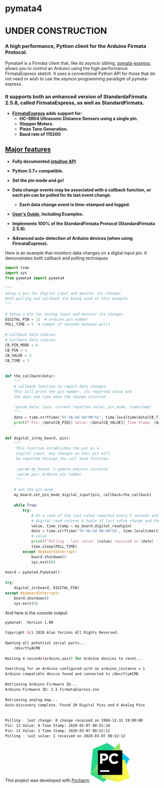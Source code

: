 # pymata4

# UNDER CONSTRUCTION

### A high performance, Python client for the Arduino Firmata Protocol.
Pymata4 is a Firmata client that, like its asyncio sibling,
 [pymata-express,](https://mryslab.github.io/pymata-express/)
 allows you to control an Arduino using the high-performance FirmataExpress sketch.
  It uses a conventional Python API for those that do not need or wish to use the asyncio programming paradigm of pymata-express.



### It supports both an enhanced version of StandardaFirmata 2.5.8, called FirmataExpress, as well as StandardFirmata. 
* **[FirmataExpress](https://github.com/MrYsLab/FirmataExpress) adds support for:**
     * **HC-SR04 Ultrasonic Distance Sensors using a single pin.**
     * **Stepper Motors.**
     * **Piezo Tone Generation.**
     * **Baud rate of 115200**

<h2><u>Major features</u></h2>

* **Fully documented <a href="https://htmlpreview.github.com/?https://github.com/MrYsLab/pymata4/blob/master/html/pymata4/index.html" target="_blank">intuitive API</a>**


* **Python 3.7+ compatible.**

* **Set the pin mode and go!**

* **Data change events may be associated with a callback function, or each pin can be polled for its last event change.**

    * **Each data change event is time-stamped and logged.**

* **[User's Guide](https://mryslab.github.io/pymata4/), Including Examples.**

* **Implements 100% of the StandardFirmata Protocol (StandardFirmata 2.5.8).**

* **Advanced auto-detection of Arduino devices (when using FirmataExpress).**

Here is an example that monitors data changes on a digital input pin. It demonstrates both callback and 
polling techniques

```python
import time
import sys
from pymata4 import pymata4

"""
Setup a pin for digital input and monitor its changes
Both polling and callback are being used in this example.
"""

# Setup a pin for analog input and monitor its changes
DIGITAL_PIN = 12  # arduino pin number
POLL_TIME = 5  # number of seconds between polls

# Callback data indices
# Callback data indices
CB_PIN_MODE = 0
CB_PIN = 1
CB_VALUE = 2
CB_TIME = 3


def the_callback(data):
    """
    A callback function to report data changes.
    This will print the pin number, its reported value and
    the date and time when the change occurred

    :param data: [pin, current reported value, pin_mode, timestamp]
    """
    date = time.strftime('%Y-%m-%d %H:%M:%S', time.localtime(data[CB_TIME]))
    print(f'Pin: {data[CB_PIN]} Value: {data[CB_VALUE]} Time Stamp: {date}')


def digital_in(my_board, pin):
    """
     This function establishes the pin as a
     digital input. Any changes on this pin will
     be reported through the call back function.

     :param my_board: a pymata_express instance
     :param pin: Arduino pin number
     """

    # set the pin mode
    my_board.set_pin_mode_digital_input(pin, callback=the_callback)

    while True:
        try:
            # Do a read of the last value reported every 5 seconds and print it
            # digital_read returns A tuple of last value change and the time that it occurred
            value, time_stamp = my_board.digital_read(pin)
            date = time.strftime('%Y-%m-%d %H:%M:%S', time.localtime(time_stamp))
            # value
            print(f'Polling - last value: {value} received on {date} ')
            time.sleep(POLL_TIME)
        except KeyboardInterrupt:
            board.shutdown()
            sys.exit(0)

board = pymata4.Pymata4()

try:
    digital_in(board, DIGITAL_PIN)
except KeyboardInterrupt:
    board.shutdown()
    sys.exit(0)

```
     
And here is the console output:
```bash
pymata4:  Version 1.00

Copyright (c) 2020 Alan Yorinks All Rights Reserved.

Opening all potential serial ports...
	/dev/ttyACM0

Waiting 4 seconds(arduino_wait) for Arduino devices to reset...

Searching for an Arduino configured with an arduino_instance = 1
Arduino compatible device found and connected to /dev/ttyACM0

Retrieving Arduino Firmware ID...
Arduino Firmware ID: 2.5 FirmataExpress.ino

Retrieving analog map...
Auto-discovery complete. Found 20 Digital Pins and 6 Analog Pins


Polling - last change: 0 change received on 1969-12-31 19:00:00 
Pin: 12 Value: 0 Time Stamp: 2020-03-07 08:52:10
Pin: 12 Value: 1 Time Stamp: 2020-03-07 08:52:12
Polling - last value: 1 received on 2020-03-07 08:52:12 
```


This project was developed with [Pycharm](https://www.jetbrains.com/pycharm/?from=pymata4) ![logo](https://github.com/MrYsLab/python_banyan/blob/master/images/icon_PyCharm.png)
